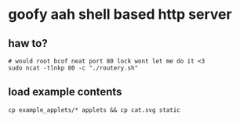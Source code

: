# goofy aah shell based http server

## haw to?

```shell
# would root bcof neat port 80 lock wont let me do it <3
sudo ncat -tlnkp 80 -c "./routery.sh"
```

## load example contents

```shell
cp example_applets/* applets && cp cat.svg static

```
